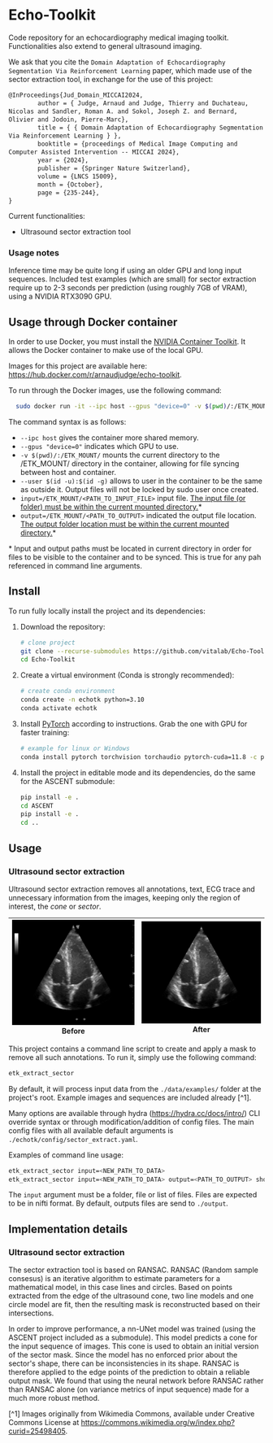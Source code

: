 # Echo-Toolkit

Code repository for an echocardiography medical imaging toolkit.
Functionalities also extend to general ultrasound imaging.

We ask that you cite the `Domain Adaptation of Echocardiography Segmentation Via Reinforcement Learning` paper, which made use of the sector extraction tool, in exchange for the use of this project:

```
@InProceedings{Jud_Domain_MICCAI2024,
        author = { Judge, Arnaud and Judge, Thierry and Duchateau, Nicolas and Sandler, Roman A. and Sokol, Joseph Z. and Bernard, Olivier and Jodoin, Pierre-Marc},
        title = { { Domain Adaptation of Echocardiography Segmentation Via Reinforcement Learning } },
        booktitle = {proceedings of Medical Image Computing and Computer Assisted Intervention -- MICCAI 2024},
        year = {2024},
        publisher = {Springer Nature Switzerland},
        volume = {LNCS 15009},
        month = {October},
        page = {235-244},
}
```

Current functionalities:
- Ultrasound sector extraction tool

### Usage notes
Inference time may be quite long if using an older GPU and long input sequences. 
Included test examples (which are small) for sector extraction require up to 2-3 seconds per prediction (using roughly 7GB of VRAM), using a NVIDIA RTX3090 GPU.

## Usage through Docker container

In order to use Docker, you must install the [NVIDIA Container Toolkit](https://docs.nvidia.com/datacenter/cloud-native/container-toolkit/latest/install-guide.html).
It allows the Docker container to make use of the local GPU. 

Images for this project are available here: https://hub.docker.com/r/arnaudjudge/echo-toolkit.

To run through the Docker images, use the following command:
```bash
  sudo docker run -it --ipc host --gpus "device=0" -v $(pwd)/:/ETK_MOUNT/ --user $(id -u):$(id -g) arnaudjudge/echo-toolkit:latest etk_extract_sector input=/ETK_MOUNT/<PATH_TO_INPUT_FILE> output=/ETK_MOUNT/<PATH_TO_OUTPUT>
```

The command syntax is as follows:
- `--ipc host` gives the container more shared memory.
- `--gpus "device=0"` indicates which GPU to use.
- `-v $(pwd)/:/ETK_MOUNT/` mounts the current directory to the /ETK_MOUNT/ directory in the container, allowing for file syncing between host and container.
- `--user $(id -u):$(id -g)` allows to user in the container to be the same as outside it. Output files will not be locked by sudo user once created.
- `input=/ETK_MOUNT/<PATH_TO_INPUT_FILE>` input file. <u>The input file (or folder) must be within the current mounted directory.</u>*
- `output=/ETK_MOUNT/<PATH_TO_OUTPUT>` indicated the output file location. <u>The output folder location must be within the current mounted directory.</u>*

\* Input and output paths must be located in current directory in order for files to be visible to the container and to be synced. This is true for any pah referenced in command line arguments.

## Install
To run fully locally install the project and its dependencies:

1. Download the repository:
   ```bash
   # clone project
   git clone --recurse-submodules https://github.com/vitalab/Echo-Toolkit.git
   cd Echo-Toolkit
   ```
2. Create a virtual environment (Conda is strongly recommended):
   ```bash
   # create conda environment
   conda create -n echotk python=3.10
   conda activate echotk
   ```
3. Install [PyTorch](https://pytorch.org/get-started/locally/) according to instructions. Grab the one with GPU for faster training:
   ```bash
   # example for linux or Windows
   conda install pytorch torchvision torchaudio pytorch-cuda=11.8 -c pytorch -c nvidia
   ```
4. Install the project in editable mode and its dependencies, do the same for the ASCENT submodule:
   ```bash
   pip install -e .
   cd ASCENT
   pip install -e .
   cd ..
   ```

## Usage
### Ultrasound sector extraction

Ultrasound sector extraction removes all annotations, text, ECG trace and unnecessary information from the images, 
keeping only the region of interest, the *cone* or *sector*.

|![gif before extraction](./assets/a4c.gif)<br>Before|![gif after extraction](./assets/a4c_masked.gif)<br>After|
|:-:|:-:|


This project contains a command line script to create and apply a mask to remove all such annotations. 
To run it, simply use the following command:

```bash
etk_extract_sector
```

By default, it will process input data from the `./data/examples/` folder at the project's root. 
Example images and sequences are included already [^1].

Many options are available through hydra (https://hydra.cc/docs/intro/) CLI override syntax or 
through modification/addition of config files. 
The main config files with all available default arguments is `./echotk/config/sector_extract.yaml`.

Examples of command line usage:
```bash
etk_extract_sector input=<NEW_PATH_TO_DATA>
etk_extract_sector input=<NEW_PATH_TO_DATA> output=<PATH_TO_OUTPUT> show_result_gifs=True save_metrics=True
```

The `input` argument must be a folder, file or list of files. Files are expected to be in nifti format.
By default, outputs files are send to `./output`.

## Implementation details
### Ultrasound sector extraction

The sector extraction tool is based on RANSAC. RANSAC (Random sample consesus) is an iterative algorithm 
to estimate parameters for a mathematical model, in this case lines and circles.
Based on points extracted from the edge of the ultrasound cone, two line models and one circle model are fit, 
then the resulting mask is reconstructed based on their intersections.

In order to improve performance, a nn-UNet model was trained (using the ASCENT project included as a submodule). 
This model predicts a cone for the input sequence of images. 
This cone is used to obtain an initial version of the sector mask.
Since the model has no enforced prior about the sector's shape, there can be inconsistencies in its shape.
RANSAC is therefore applied to the edge points of the prediction to obtain a reliable output mask.
We found that using the neural network before RANSAC rather than RANSAC alone (on variance metrics of input sequence) 
made for a much more robust method.

[^1] Images originally from Wikimedia Commons, available under Creative Commons License at https://commons.wikimedia.org/w/index.php?curid=25498405.